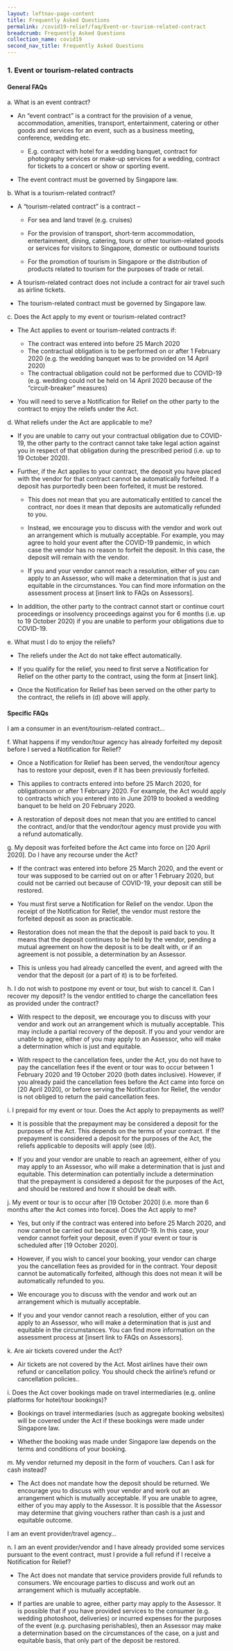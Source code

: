 ```yaml
---
layout: leftnav-page-content
title: Frequently Asked Questions
permalink: /covid19-relief/faq/Event-or-tourism-related-contract
breadcrumb: Frequently Asked Questions
collection_name: covid19
second_nav_title: Frequently Asked Questions
---
```

### 1. Event or tourism-related contracts ###

#### General FAQs ####
a. What is an event contract? 

* An “event contract” is a contract for the provision of a venue, accommodation, amenities, transport, entertainment, catering or other goods and services for an event, such as a business meeting, conference, wedding etc. 

  * E.g. contract with hotel for a wedding banquet, contract for photography services or make-up services for a wedding, contract for tickets to a concert or show or sporting event.

* The event contract must be governed by Singapore law.

b. What is a tourism-related contract?

* A “tourism-related contract” is a contract –

  * For sea and land travel (e.g. cruises)

  * For the provision of transport, short-term accommodation, entertainment, dining, catering, tours or other tourism-related goods or services for visitors to Singapore, domestic or outbound tourists

  * For the promotion of tourism in Singapore or the distribution of products related to tourism for the purposes of trade or retail.

* A tourism-related contract does not include a contract for air travel such as airline tickets. 

* The tourism-related contract must be governed by Singapore law. 

c. Does the Act apply to my event or tourism-related contract? 

* The Act applies to event or tourism-related contracts if: 

  * The contract was entered into before 25 March 2020
  * The contractual obligation is to be performed on or after 1 February 2020 (e.g. the wedding banquet was to be provided on 14 April 2020) 
  * The contractual obligation could not be performed due to COVID-19 (e.g. wedding could not be held on 14 April 2020 because of the “circuit-breaker” measures)

* You will need to serve a Notification for Relief on the other party to the contract to enjoy the reliefs under the Act.

d. What reliefs under the Act are applicable to me? 

* If you are unable to carry out your contractual obligation due to COVID-19, the other party to the contract cannot take take legal action against you in respect of that obligation during the prescribed period (i.e. up to 19 October 2020).

* Further, if the Act applies to your contract, the deposit you have placed with the vendor for that contract cannot be automatically forfeited. If a deposit has purportedly been been forfeited, it must be restored. 

  * This does not mean that you are automatically entitled to cancel the contract, nor does it mean that deposits are automatically refunded to you. 

  * Instead, we encourage you to discuss with the vendor and work out an arrangement which is mutually acceptable. For example, you may agree to hold your event after the COVID-19 pandemic, in which case the vendor has no reason to forfeit the deposit. In this case, the deposit will remain with the vendor.

  * If you and your vendor cannot reach a resolution, either of you can apply to an Assessor, who will make a determination that is just and equitable in the circumstances. You can find more information on the assessment process at [insert link to FAQs on Assessors].

* In addition, the other party to the contract cannot start or continue court proceedings or insolvency proceedings against you for 6 months (i.e. up to 19 October 2020) if you are unable to perform your obligations due to COVID-19. 

e. What must I do to enjoy the reliefs? 

* The reliefs under the Act do not take effect automatically. 

* If you qualify for the relief, you need to first serve a Notification for Relief on the other party to the contract, using the form at [insert link].

* Once the Notification for Relief has been served on the other party to the contract, the reliefs in (d) above will apply.

#### Specific FAQs ####
I am a consumer in an event/tourism-related contract…

f. What happens if my vendor/tour agency has already forfeited my deposit before I served a Notification for Relief? 

* Once a Notification for Relief has been served, the vendor/tour agency has to restore your deposit, even if it has been previously forfeited.

* This applies to contracts entered into before 25 March 2020, for obligationson or after 1 February 2020.  For example, the Act would apply to contracts which you entered into in June 2019 to booked a wedding banquet to be held on 20 February 2020. 

* A restoration of deposit does not mean that you are entitled to cancel the contract, and/or that the vendor/tour agency must provide you with a refund automatically. 

g. My deposit was forfeited before the Act came into force on [20 April 2020]. Do I have any recourse under the Act? 

* If the contract was entered into before 25 March 2020, and the event or tour was supposed to be carried out on or after 1 February 2020, but could not be carried out because of COVID-19, your deposit can still be restored. 

* You must first serve a Notification for Relief on the vendor. Upon the receipt of the Notification for Relief, the vendor must restore the forfeited deposit as soon as practicable. 

* Restoration does not mean the that the deposit is paid back to you.  It means that the deposit continues to be held by the vendor, pending a mutual agreement on how the deposit is to be dealt with, or if an agreement is not possible, a determination by an Assessor.

* This is unless you had already cancelled the event, and agreed with the vendor that the deposit (or a part of it) is to be forfeited. 

h. I do not wish to postpone my event or tour, but wish to cancel it. Can I recover my deposit? Is the vendor entitled to charge the cancellation fees as provided under the contract? 

* With respect to the deposit, we encourage you to discuss with your vendor and work out an arrangement which is mutually acceptable. This may include a partial recovery of the deposit. If you and your vendor are unable to agree, either of you may apply to an Assessor, who will make a determination which is just and equitable.

* With respect to the cancellation fees, under the Act, you do not have to pay the cancellation fees if the event or tour was to occur between 1 February 2020 and 19 October 2020 (both dates inclusive). However, if you already paid the cancellation fees before the Act came into force on [20 April 2020], or before serving the Notification for Relief, the vendor is not obliged to return the paid cancellation fees.

i. I prepaid for my event or tour. Does the Act apply to prepayments as well? 

* It is possible that the prepayment may be considered a deposit for the purposes of the Act. This depends on the terms of your contract. If the prepayment is considered a deposit for the purposes of the Act, the reliefs applicable to deposits will apply (see (d)). 

* If you and your vendor are unable to reach an agreement, either of you may apply to an Assessor, who will make a determination that is just and equitable. This determination can potentially include a determination that the prepayment is considered a deposit for the purposes of the Act, and should be restored and how it should be dealt with.

j. My event or tour is to occur after [19 October 2020] (i.e. more than 6 months after the Act comes into force). Does the Act apply to me? 

* Yes, but only if the contract was entered into before 25 March 2020, and now cannot be carried out because of COVID-19. In this case, your vendor cannot forfeit your deposit, even if your event or tour is scheduled after [19 October 2020]. 

* However, if you wish to cancel your booking, your vendor can charge you the cancellation fees as provided for in the contract. Your deposit cannot be automatically forfeited, although this does not mean it will be automatically refunded to you. 

* We encourage you to discuss with the vendor and work out an arrangement which is mutually acceptable. 

* If you and your vendor cannot reach a resolution, either of you can apply to an Assessor, who will make a determination that is just and equitable in the circumstances. You can find more information on the assessment process at [insert link to FAQs on Assessors].

k. Are air tickets covered under the Act? 

* Air tickets are not covered by the Act. Most airlines have their own refund or cancellation policy.  You should check the airline’s refund or cancellation policies..

i. Does the Act cover bookings made on travel intermediaries (e.g. online platforms for hotel/tour bookings)? 

* Bookings on travel intermediaries (such as aggregate booking websites) will be covered under the Act if these bookings were made under Singapore law. 

* Whether the booking was made under Singapore law depends on the terms and conditions of your booking. 

m. My vendor returned my deposit in the form of vouchers. Can I ask for cash instead? 

* The Act does not mandate how the deposit should be returned. We encourage you to discuss with your vendor and work out an arrangement which is mutually acceptable. If you are unable to agree, either of you may apply to the Assessor. It is possible that the Assessor may determine that giving vouchers rather than cash is a just and equitable outcome.

I am an event provider/travel agency…

n. I am an event provider/vendor and I have already provided some services pursuant to the event contract, must I provide a full refund if I receive a Notification for Relief? 

* The Act does not mandate that service providers provide full refunds to consumers. We encourage parties to discuss and work out an arrangement which is mutually acceptable.

* If parties are unable to agree, either party may apply to the Assessor. It is possible that if you have provided services to the consumer (e.g. wedding photoshoot, deliveries) or incurred expenses for the purposes of the event (e.g. purchasing perishables), then an Assessor may make a determination based on the circumstances of the case, on a just and equitable basis, that only part of the deposit be restored. 
